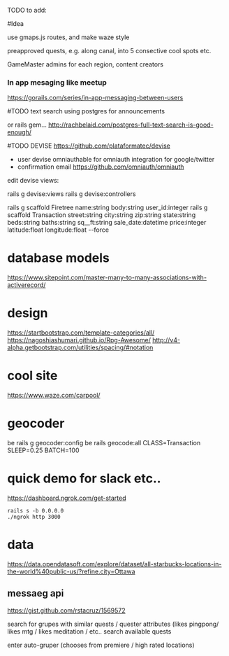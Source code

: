 TODO to add:

#Idea

use gmaps.js routes, and make waze style 

preapproved quests, 
e.g. along canal, into 
5 consective cool spots
etc.

GameMaster admins for each region,
content creators

### In app mesaging like meetup
https://gorails.com/series/in-app-messaging-between-users



#TODO 
text search using postgres
for announcements

or rails gem...
http://rachbelaid.com/postgres-full-text-search-is-good-enough/

#TODO DEVISE
https://github.com/plataformatec/devise
- user devise omniauthable for omniauth integration for google/twitter
- confirmation email
https://github.com/omniauth/omniauth




edit devise views:

rails g devise:views
rails g devise:controllers

rails g scaffold Firetree name:string body:string user_id:integer
rails g scaffold Transaction street:string city:string zip:string state:string beds:string baths:string sq__ft:string sale_date:datetime price:integer latitude:float longitude:float --force

# database models
https://www.sitepoint.com/master-many-to-many-associations-with-activerecord/

# design
https://startbootstrap.com/template-categories/all/
https://nagoshiashumari.github.io/Rpg-Awesome/
http://v4-alpha.getbootstrap.com/utilities/spacing/#notation

# cool site
https://www.waze.com/carpool/

# geocoder
be rails g geocoder:config
be rails geocode:all CLASS=Transaction SLEEP=0.25 BATCH=100



# quick demo for slack etc..
https://dashboard.ngrok.com/get-started

```
rails s -b 0.0.0.0
./ngrok http 3000
```


# data
https://data.opendatasoft.com/explore/dataset/all-starbucks-locations-in-the-world%40public-us/?refine.city=Ottawa



## messaeg api
https://gist.github.com/rstacruz/1569572



search for grupes with similar quests / quester attributes (likes pingpong/ likes mtg / likes meditation / etc..
search available quests

enter auto-gruper (chooses from premiere / high rated locations) 